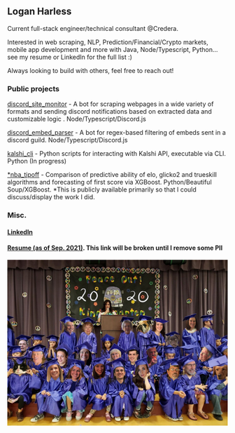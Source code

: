 ## Logan Harless
Current full-stack engineer/technical consultant @Credera.

Interested in web scraping, NLP, Prediction/Financial/Crypto markets, mobile app development and more with
Java, Node/Typescript, Python... see my resume or LinkedIn for the full list :)

Always looking to build with others, feel free to reach out!


### Public projects
[discord_site_monitor](https://github.com/EllAchE/discord_site_monitor) - A bot for scraping webpages in a wide variety
of formats and sending discord notifications based on extracted data and customizable logic . Node/Typescript/Discord.js

[discord_embed_parser](https://github.com/EllAchE/discord_embed_parser) - A bot for regex-based filtering of embeds
sent in a discord guild. Node/Typescript/Discord.js

[kalshi_cli](https://github.com/EllAchE/kalshi_cli) - Python scripts for interacting with Kalshi API, executable via CLI. Python (In progress)

[*nba_tipoff](https://github.com/EllAchE/nba-tipoff-scraper) - Comparison of predictive ability of elo, glicko2 and trueskill algorithms and forecasting of first score via XGBoost. Python/Beautiful Soup/XGBoost. *This is publicly available primarily so that I could discuss/display the work I did.

### Misc.

#### [LinkedIn](https://www.linkedin.com/in/logan-harless/)
#### [Resume (as of Sep. 2021)](./LH_resume_Sep2021_no_pii.pdf). This link will be broken until I remove some PII

![alt text](./grad.jpg)